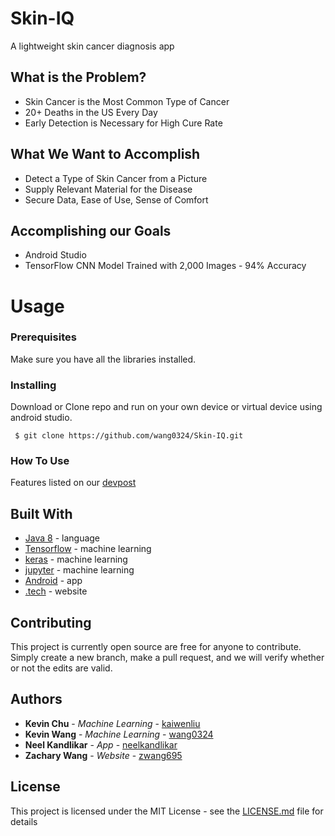 # Skin-IQ
A lightweight skin cancer diagnosis app

## What is the Problem?
- Skin Cancer is the Most Common Type of Cancer
- 20+ Deaths in the US Every Day
- Early Detection is Necessary for High Cure Rate
## What We Want to Accomplish
- Detect a Type of Skin Cancer from a Picture
- Supply Relevant Material for the Disease
- Secure Data, Ease of Use, Sense of Comfort
## Accomplishing our Goals
- Android Studio
- TensorFlow CNN Model Trained with 2,000 Images - 94% Accuracy

# Usage

### Prerequisites

Make sure you have all the libraries installed.

### Installing

Download or Clone repo and run on your own device or virtual device using android studio.

```
 $ git clone https://github.com/wang0324/Skin-IQ.git
```

### How To Use
Features listed on our [devpost](https://devpost.com/software/skiniq)

## Built With

* [Java 8](https://www.oracle.com/technetwork/java/javase/downloads/index.html) - language
* [Tensorflow](https://www.tensorflow.org/) - machine learning
* [keras](https://get.tech/) - machine learning
* [jupyter](https://jupyter.org/) - machine learning
* [Android](https://www.android.com/) - app
* [.tech](https://get.tech/) - website

## Contributing

This project is currently open source are free for anyone to contribute. Simply create a new branch, make a pull request, and we will verify whether or not the edits are valid.

## Authors

* **Kevin Chu** - *Machine Learning* - [kaiwenliu](https://github.com/kaiwenliu)
* **Kevin Wang** - *Machine Learning* - [wang0324](https://github.com/wang0324)
* **Neel Kandlikar** - *App* - [neelkandlikar](https://github.com/neelkandlikar)
* **Zachary Wang** - *Website* - [zwang695](https://github.com/zwang695)

## License

This project is licensed under the MIT License - see the [LICENSE.md](LICENSE) file for details
